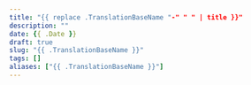 ```yaml
---
title: "{{ replace .TranslationBaseName "-" " " | title }}"
description: ""
date: {{ .Date }}
draft: true
slug: "{{ .TranslationBaseName }}"
tags: []
aliases: ["{{ .TranslationBaseName }}"]
---
```

